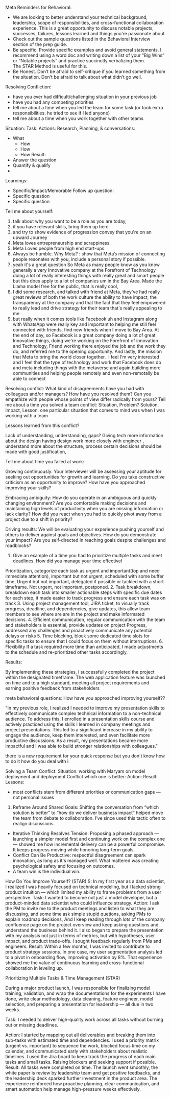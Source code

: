 Meta Reminders for Behavioral:
* We are looking to better understand your technical background, leadership, scope of responsibilities, and cross-functional collaboration experience. This is a great opportunity to discuss notable projects, successes, failures, lessons learned and things you're passionate about.
* Check out the sample questions listed in the Behavioral Interview section of the prep guide. 
* Be specific. Provide specific examples and avoid general statements. I recommend using a word doc and writing down a list of your “Big Wins” or “Notable projects” and practice succinctly verbalizing them. The STAR Method is useful for this.
* Be Honest. Don’t be afraid to self-critique if you learned something from the situation. Don’t be afraid to talk about what didn’t go well.


Resolving Confliction: 
* have you ever had difficult/challenging situation in your previous job
* have you had any competing priorities
* tell me about a time when you led the team for some task (or took extra responsibilities. he tried to see if I led anyone)
* tell me about a time when you work together with other teams

Situation:
Task:
Actions: Research, Planning, & conversations:
- What
    - How
    - How
    - How 
Result:
- Answer the question
- Quantify & qualify
- 
Learnings:
- Specific/Impact/Memorable
Follow up question:
- Specific question 
- Specific question


Tell me about yourself:

1. talk about why you want to be a role as you are today, 
2. if you have relevant skills, bring them up here 
3. and try to show evidence of progression convey that you're on an upward Journey 
4. Meta loves entrepreneurship and scrappiness. 
5. Meta Loves people from high end start-ups.
6. Always be humble. 
Why Meta? : show that Meta’s mission of connecting people resonates with you, include a personal story if possible.
1. yeah it's a great question So Meta as many people know as you know generally a very Innovative company at the Forefront of Technology doing a lot of really
interesting things with really great and smart people but this does apply to a lot of companies um in the Bay Area. Made the Llama model free for the public, that is really cool, 
2. I did some research, and talked with friend at Meta, they've had really great reviews of both the work culture the ability to have impact, the transparency at the company
and that the fact that they feel empowered to really lead and drive strategy for their team that's really appealing to me 
3. but really when it comes tools like Facebook uh and Instagram along with WhatsApp were really key and
important to helping me still feel connected with friends, find new friends when I move to Bay Area. 
At the end of day, so Facebook is a great company doing a lot of great Innovative things, doing we're working on the Forefront of innovation
and Technology, Friend working there enjoyed the job and the work they do, and referred me to the opening opportunity. And lastly, the mission that Meta to bring the world closer together.
 I feel I'm very interested and I feel that the type of technology and work that
Facebook does do and meta including things with the metaverse and again building more communities and helping people remotely and even
non-remotally be able to connect


Resolving conflict: What kind of disagreements have you had with colleagues and/or managers? 
How have you resolved them? Can you empathize with people whose points of view differ radically from yours?
Tell me about a time you solved a team conflict:
Situation, Problem? Solution, Impact, Lesson. 
one particular situation that comes to mind was when I was working with a team


Lessons learned from this conflict? 

Lack of understanding, understanding, gaps? Giving tech more information about the design having design work more closely with engineer , understand more about the structure, process
certain decisions should be made with  good justification, 

Tell me about time you failed at work:


Growing continuously: Your interviewer will be assessing your aptitude for seeking out opportunities for growth and learning. Do you take constructive criticism as an opportunity to improve? How have you approached improving your skills?


Embracing ambiguity: How do you operate in an ambiguous and quickly changing environment? Are you comfortable making decisions and maintaining high levels of productivity when you are missing information or lack clarity? How did you react when you had to quickly pivot away from a project due to a shift in priority?


Driving results: We will be evaluating your experience pushing yourself and others to deliver against goals and objectives. How do you demonstrate your impact? Are you self-directed in reaching goals despite challenges and roadblocks?



1. Give an example of a time you had to prioritize multiple tasks and meet deadlines. How did you manage your time effectivel

Prioritization, categorize each task as urgent and important(top and need immediate attention), important but not urgent, scheduled with some buffer time,
Urgent but not important, delegated if possible or tackled with a short timeframe. Not urgent, not important, postponed.
2. Task breakdown, breakdown each task into smaller actionable steps with specific due dates for each step, it made easier to track progress and ensure each task was on track
3. Using project management tool, JIRA ticket, to visually track progress, deadline, and dependencies, give updates, this allow team members to see where are are in the project and make informated decisions. 
4. Efficient communication, regular communication with the team and stakeholders is essential, provide updates on project Progress, addressed any challenges and proactively communicate any potential delays or risks
5. Time blocking, block some dedicated time slots for specific tasks to ensure that I could focus on them without interruptions.
6. Flexibility If a task required more time than anticipated, I made adjustments to the schedule and re-prioritized other tasks accordingly. 


Results:

By implementing these strategies, I successfully completed the project within the designated timeframe. The web application feature was launched on time and to a high standard, meeting all project requirements and earning positive feedback from stakeholders

meta behavioral questions: How have you approached improving yourself??

"In my previous role, I realized I needed to improve my presentation skills to effectively communicate complex technical information to a non-technical audience. To address this, I enrolled in a presentation skills course and actively practiced using the skills I learned in company meetings and project presentations. This led to a significant increase in my ability to engage the audience, keep them interested, and even facilitate more productive discussions. As a result, my presentations became more impactful and I was able to build stronger relationships with colleagues." 




there is a new requirement for your quick response but you don't know how to do it how do you deal with i




Solving a Team Conflict:
Situation: working with Maryam on model deployment and deployment
Conflict which one is better:
Action: 
Result:
Lessons:
* most conflicts stem from different priorities or communication gaps — not personal issues
1. Reframe Around Shared Goals: Shifting the conversation from “which solution is better” to “how do we deliver business impact” helped move the team from debate to collaboration. I’ve since used this tactic often to realign discussions.
* Iterative Thinking Resolves Tension: Proposing a phased approach — launching a simpler model first and continuing work on the complex one — showed me how incremental delivery can be a powerful compromise. It keeps progress moving while honoring long-term goals.
* Conflict Can Be Productive: respectful disagreement can spark innovation, as long as it's managed well. What mattered was creating psychological safety and focusing on outcomes. 
* A team win is the individual win.

How Do You Improve Yourself? (STAR)
S:
In my first year as a data scientist, I realized I was heavily focused on technical modeling, but I lacked strong product intuition — which limited my ability to frame problems from a user perspective.
Task: 
I wanted to become not just a model developer, but a product-minded data scientist who could influence strategy.
Action: I ask the PM to invite me to the product meetings and listen to what they are discussing, and some time ask simple stupid quetions, asking PMs to explain roadmap decisions, And I keep reading through lots of the company confluence page on the project overview and keep asking questions and understand the business behind it. I also began to prepare the presentation with my analysis not just in terms of metrics, but with hypotheses, user impact, and product trade-offs. I sought feedback regularly from PMs and engineers.
Result: Within a few months, I was invited to contribute to product strategy sessions. In one case, my user segmentation analysis led to a pivot in onboarding flow, improving activation by 8%. That experience showed me the value of continuous learning and cross-functional collaboration in leveling up.


Prioritizing Multiple Tasks & Time Management (STAR)

During a major product launch, I was responsible for finalizing model training, validation, and wrap the documentations for the experiments I have done, write clear methodology, data cleaning, feature engineer, model selection, and preparing a presentation for leadership — all due in two weeks.

Task:
I needed to deliver high-quality work across all tasks without burning out or missing deadlines.

Action:
I started by mapping out all deliverables and breaking them into sub-tasks with estimated time and dependencies. I used a priority matrix (urgent vs. important) to sequence the work, blocked focus time on my calendar, and communicated early with stakeholders about realistic timelines. I used the JIra board to keep track the progress of each main tasks and small tasks. Raising blockers and seeking support if possible. 
Result:
All tasks were completed on time. The launch went smoothly, the white paper is review by leadership team and get positive feedbacks, and the leadership deck sparked further investment in the product area. The experience reinforced how proactive planning, clear communication, and smart automation help manage high-pressure weeks effectively.


